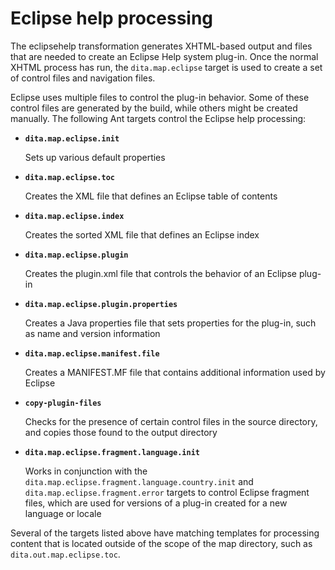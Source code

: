 # Eclipse help processing

The eclipsehelp transformation generates XHTML-based output and files that are needed to create an Eclipse Help system plug-in. Once the normal XHTML process has run, the `dita.map.eclipse` target is used to create a set of control files and navigation files.

Eclipse uses multiple files to control the plug-in behavior. Some of these control files are generated by the build, while others might be created manually. The following Ant targets control the Eclipse help processing:

-   **`dita.map.eclipse.init`**

    Sets up various default properties

-   **`dita.map.eclipse.toc`**

    Creates the XML file that defines an Eclipse table of contents

-   **`dita.map.eclipse.index`**

    Creates the sorted XML file that defines an Eclipse index

-   **`dita.map.eclipse.plugin`**

    Creates the plugin.xml file that controls the behavior of an Eclipse plug-in

-   **`dita.map.eclipse.plugin.properties`**

    Creates a Java properties file that sets properties for the plug-in, such as name and version information

-   **`dita.map.eclipse.manifest.file`**

    Creates a MANIFEST.MF file that contains additional information used by Eclipse

-   **`copy-plugin-files`**

    Checks for the presence of certain control files in the source directory, and copies those found to the output directory

-   **`dita.map.eclipse.fragment.language.init`**

    Works in conjunction with the `dita.map.eclipse.fragment.language.country.init` and `dita.map.eclipse.fragment.error` targets to control Eclipse fragment files, which are used for versions of a plug-in created for a new language or locale


Several of the targets listed above have matching templates for processing content that is located outside of the scope of the map directory, such as `dita.out.map.eclipse.toc`.

